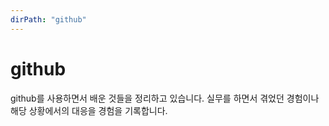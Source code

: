 ```yaml
---
dirPath: "github"
---
```


# github

github를 사용하면서 배운 것들을 정리하고 있습니다.
실무를 하면서 겪었던 경험이나 해당 상황에서의 대응을 경험을 기록합니다.

<listAnchor :list="list"></listAnchor>

<script>
  export default {
    computed: {
      list: function () {
        return this.$page.github
      }
    }
  }
</script>
